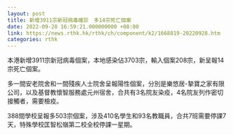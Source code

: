 ```yaml
---
layout: post
title: 新增3911宗新冠病毒確診　多14宗死亡個案
date: 2022-09-28 16:59:21.000000000 +08:00
link: https://news.rthk.hk/rthk/ch/component/k2/1668819-20220928.htm
categories: rthk
---
```


本港新增3911宗新冠病毒個案，本地感染佔3703宗，輸入個案208宗，新呈報14宗死亡個案。

多一間安老院舍和一間殘疾人士院舍呈報陽性個案，分別是樂悠居-摯寶之家有限公司，以及基督教懷智服務處元州宿舍，合共有3名院友染疫，4名院友列作密切接觸者，需要檢疫。

388間學校呈報多503宗個案，涉及410名學生和93名教職員，合共7班需要停課7天，特殊學校匡智松嶺第二校全校停課一星期。
